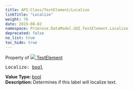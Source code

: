 ```yaml
---
title: API:Class/TextElement/Localize
linkTitle: "Localize"
weight: 76
date: 2019-08-02
namespace: Primrose.DataModel.GUI.TextElement.Localize
deprecated: false
no_list: true
toc_hide: true
---
```

Property of <a href="/docs/api-reference/Class/TextElement"><img src="/icons/silk/default.png"/>&nbsp;TextElement</a>
<pre class="method-declaration">
Localize: <a class="type" href="/docs/api-reference/System/Primitives#boolean">bool</a></pre>
<b>Value Type: </b>
<a class="type" href="/docs/api-reference/System/Primitives#boolean">bool</a>
<br/>
<b>Description: </b>
Determines if this label will localize text.

